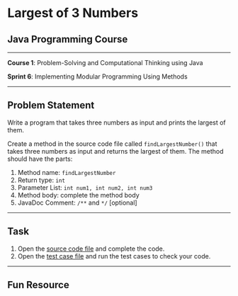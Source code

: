 # Largest of 3 Numbers

## Java Programming Course

---

**Course 1**: Problem-Solving and Computational Thinking using Java

**Sprint 6**: Implementing Modular Programming Using Methods

---

Problem Statement
---

Write a program that takes three numbers as input and prints the largest of them.

Create a method in the source code file called `findLargestNumber()` that takes three numbers as input and returns the
largest of them.
The method should have the parts:

1. Method name: `findLargestNumber`
2. Return type: `int`
3. Parameter List: `int num1, int num2, int num3`
4. Method body: complete the method body
5. JavaDoc Comment: `/**` and `*/` [optional]

---

Task
---

1. Open the [source code file](src/main/java/io/github/dbc/) and complete the code.
2. Open the [test case file](src/test/java/io/github/dbc/) and run the test cases to
   check your code.

---

Fun Resource
---

